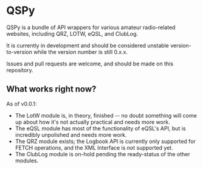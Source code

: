 # QSPy

QSPy is a bundle of API wrappers for various amateur radio-related websites, including QRZ, LOTW, eQSL, and ClubLog.

It is currently in development and should be considered unstable version-to-version while the version number is still 0.x.x.

Issues and pull requests are welcome, and should be made on this repository.

## What works right now?

As of v0.0.1:

* The LotW module is, in theory, finished -- no doubt something will come up about how it's not actually practical and needs more work.
* The eQSL module has most of the functionality of eQSL's API, but is incredibly unpolished and needs more work.
* The QRZ module exists; the Logbook API is currently only supported for FETCH operations, and the XML Interface is not supported yet.
* The ClubLog module is on-hold pending the ready-status of the other modules.
